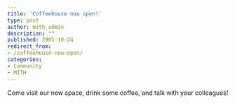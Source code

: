 ```yaml
---
title: 'Coffeehouse now open!'
type: post
author: mith_admin
description: ""
published: 2005-10-24
redirect_from: 
- /coffeehouse-now-open/
categories:
- Community
- MITH
---
```

Come visit our new space, drink some coffee, and talk with your colleagues!
